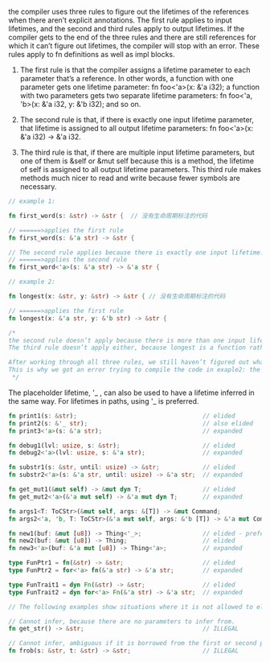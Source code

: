 the compiler uses three rules to figure out the lifetimes of the references when there aren’t explicit annotations. The first rule applies to input lifetimes, and the second and third rules apply to output lifetimes. If the compiler gets to the end of the three rules and there are still references for which it can’t figure out lifetimes, the compiler will stop with an error. These rules apply to fn definitions as well as impl blocks.

1. The first rule is that the compiler assigns a lifetime parameter to each parameter that’s a reference. In other words, a function with one parameter gets one lifetime parameter: fn foo<'a>(x: &'a i32); a function with two parameters gets two separate lifetime parameters: fn foo<'a, 'b>(x: &'a i32, y: &'b i32); and so on.

2. The second rule is that, if there is exactly one input lifetime parameter, that lifetime is assigned to all output lifetime parameters: fn foo<'a>(x: &'a i32) -> &'a i32.

3. The third rule is that, if there are multiple input lifetime parameters, but one of them is &self or &mut self because this is a method, the lifetime of self is assigned to all output lifetime parameters. This third rule makes methods much nicer to read and write because fewer symbols are necessary.

```rust
// example 1:

fn first_word(s: &str) -> &str {  // 没有生命周期标注的代码

// ======>applies the first rule
fn first_word(s: &'a str) -> &str {

// The second rule applies because there is exactly one input lifetime.
// ======>applies the second rule 
fn first_word<'a>(s: &'a str) -> &'a str { 
```

```rust
// example 2:

fn longest(x: &str, y: &str) -> &str { // 没有生命周期标注的代码

// ======>applies the first rule
fn longest(x: &'a str, y: &'b str) -> &str { 

/*
the second rule doesn’t apply because there is more than one input lifetime. 
The third rule doesn’t apply either, because longest is a function rather than a method

After working through all three rules, we still haven’t figured out what the return type’s lifetime is. 
This is why we got an error trying to compile the code in exaple2: the compiler worked through the lifetime elision rules but still couldn’t figure out all the lifetimes of the references in the signature.
 */
```

The placeholder lifetime, '_ , can also be used to have a lifetime inferred in the same way. For lifetimes in paths, using '_ is preferred.

```rust
fn print1(s: &str);                                   // elided
fn print2(s: &'_ str);                                // also elided
fn print3<'a>(s: &'a str);                            // expanded

fn debug1(lvl: usize, s: &str);                       // elided
fn debug2<'a>(lvl: usize, s: &'a str);                // expanded

fn substr1(s: &str, until: usize) -> &str;            // elided
fn substr2<'a>(s: &'a str, until: usize) -> &'a str;  // expanded

fn get_mut1(&mut self) -> &mut dyn T;                 // elided
fn get_mut2<'a>(&'a mut self) -> &'a mut dyn T;       // expanded

fn args1<T: ToCStr>(&mut self, args: &[T]) -> &mut Command;                  // elided
fn args2<'a, 'b, T: ToCStr>(&'a mut self, args: &'b [T]) -> &'a mut Command; // expanded

fn new1(buf: &mut [u8]) -> Thing<'_>;                 // elided - preferred
fn new2(buf: &mut [u8]) -> Thing;                     // elided
fn new3<'a>(buf: &'a mut [u8]) -> Thing<'a>;          // expanded

type FunPtr1 = fn(&str) -> &str;                      // elided
type FunPtr2 = for<'a> fn(&'a str) -> &'a str;        // expanded

type FunTrait1 = dyn Fn(&str) -> &str;                // elided
type FunTrait2 = dyn for<'a> Fn(&'a str) -> &'a str;  // expanded

// The following examples show situations where it is not allowed to elide the lifetime parameter.

// Cannot infer, because there are no parameters to infer from.
fn get_str() -> &str;                                 // ILLEGAL

// Cannot infer, ambiguous if it is borrowed from the first or second parameter.
fn frob(s: &str, t: &str) -> &str;                    // ILLEGAL
```